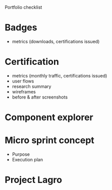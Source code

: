 Portfolio checklist

# Badges
  - metrics (downloads, certifications issued)
  
# Certification
  - metrics (monthly traffic, certifications issued)
  - user flows
  - research summary
  - wireframes
  - before & after screenshots

# Component explorer


# Micro sprint concept
  - Purpose
  - Execution plan

# Project Lagro